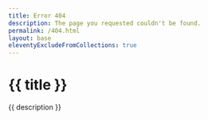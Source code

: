 ```yaml
---
title: Error 404
description: The page you requested couldn't be found.
permalink: /404.html
layout: base
eleventyExcludeFromCollections: true
---
```


# {{ title }}

{{ description }}
